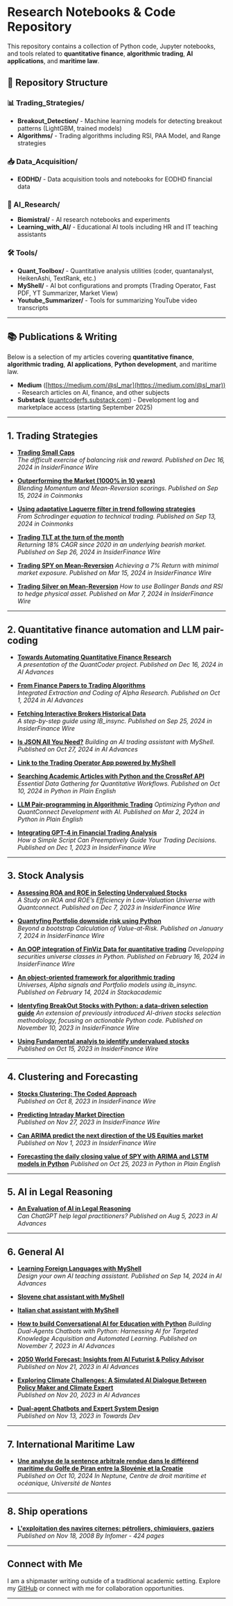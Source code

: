 # Research Notebooks & Code Repository

This repository contains a collection of Python code, Jupyter notebooks, and tools related to **quantitative finance**, **algorithmic trading**, **AI applications**, and **maritime law**.

## 📁 Repository Structure

### 📊 Trading_Strategies/
- **Breakout_Detection/** - Machine learning models for detecting breakout patterns (LightGBM, trained models)
- **Algorithms/** - Trading algorithms including RSI, PAA Model, and Range strategies

### 📥 Data_Acquisition/
- **EODHD/** - Data acquisition tools and notebooks for EODHD financial data

### 🤖 AI_Research/
- **Biomistral/** - AI research notebooks and experiments
- **Learning_with_AI/** - Educational AI tools including HR and IT teaching assistants

### 🛠️ Tools/
- **Quant_Toolbox/** - Quantitative analysis utilities (coder, quantanalyst, HeikenAshi, TextRank, etc.)
- **MyShell/** - AI bot configurations and prompts (Trading Operator, Fast PDF, YT Summarizer, Market View)
- **Youtube_Summarizer/** - Tools for summarizing YouTube video transcripts

---

## 📚 Publications & Writing

Below is a selection of my articles covering **quantitative finance**, **algorithmic trading**, **AI applications**, **Python development**, and maritime law.

- **Medium** ([https://medium.com/@sl_mar](https://medium.com/@sl_mar)) - Research articles on AI, finance, and other subjects
- **Substack** ([quantcoderfs.substack.com](https://quantcoderfs.substack.com/)) - Development log and marketplace access (starting September 2025)

---

## **1. Trading Strategies**

- [**Trading Small Caps**](https://medium.com/insiderfinance/trading-small-caps-6dc50edf10a8)  
  *The difficult exercise of balancing risk and reward. Published on Dec 16, 2024 in InsiderFinance Wire*

- [**Outperforming the Market (1000% in 10 years)**](https://medium.com/coinmonks/how-to-outperform-the-market-fe151b944c77)  
  *Blending Momentum and Mean-Reversion scorings. Published on Sep 15, 2024 in Coinmonks*

- [**Using adaptative Laguerre filter in trend following strategies**](https://medium.com/coinmonks/using-adaptative-laguerre-filter-in-trend-following-strategies-dd40caa78935?sk=894a8de7a1808a3be37a4ba379032a7a)  
  *From Schrodinger equation to technical trading. Published on Sep 13, 2024 in Coinmonks*

- [**Trading TLT at the turn of the month**](https://medium.com/insiderfinance/a-study-of-the-turn-of-month-effect-on-tlt-82e24468a5dd?sk=a1f1f1e00d11647e576d8e335cce10a2)  
  *Returning 18% CAGR since 2020 in an underlying bearish market. Published on Sep 26, 2024 in InsiderFinance Wire*

- [**Trading SPY on Mean-Reversion**](https://medium.com/insiderfinance/trading-spy-on-mean-reversion-30a6e805d8f3?sk=b195494c4f266764b310e720a7fc51b7) 
  *Achieving a 7% Return with minimal market exposure. Published on Mar 15, 2024 in InsiderFinance Wire*

- [**Trading Silver on Mean-Reversion**](https://medium.com/insiderfinance/an-empirical-investigation-into-silvers-mean-reverting-behavior-77f271c20307?sk=4b180a215545824950f3a4bf3252bceb)
  *How to use Bollinger Bands and RSI to hedge physical asset. Published on Mar 7, 2024 in InsiderFinance Wire*

---

## **2. Quantitative finance automation and LLM pair-coding**

- [**Towards Automating Quantitative Finance Research**](https://medium.com/ai-advances/towards-automating-quantitative-finance-research-c868a2a6477e)  
  *A presentation of the QuantCoder project. Published on Dec 16, 2024 in AI Advances*

- [**From Finance Papers to Trading Algorithms**](https://medium.com/ai-advances/from-finance-papers-to-trading-algorithms-an-automated-approach-ccd2180ee306)  
  *Integrated Extraction and Coding of Alpha Research. Published on Oct 1, 2024 in AI Advances*

- [**Fetching Interactive Brokers Historical Data**](https://medium.com/insiderfinance/fetching-interactive-brokers-historical-data-5c11d9d5d2f3)  
  *A step-by-step guide using IB_insync. Published on Sep 25, 2024 in InsiderFinance Wire*

- [**Is JSON All You Need?**](https://medium.com/ai-advances/is-json-all-you-need-8164882fd9ce) 
  *Building an AI trading assistant with MyShell. Published on Oct 27, 2024 in AI Advances*
  
- [**Link to the Trading Operator App powered by MyShell**](https://tinyurl.com/TradingOperator)

- [**Searching Academic Articles with Python and the CrossRef API**](https://medium.com/python-in-plain-english/searching-academic-articles-with-python-and-the-crossref-api-8dade94ed41b)  
  *Essential Data Gathering for Quantitative Workflows. Published on Oct 10, 2024 in Python in Plain English*

- [**LLM Pair-programming in Algorithmic Trading**](https://medium.com/python-in-plain-english/llm-pair-programming-in-algorithmic-trading-c56d6e709087) 
  *Optimizing Python and QuantConnect Development with AI. Published on Mar 2, 2024 in Python in Plain English*
  
- [**Integrating GPT-4 in Financial Trading Analysis**](https://medium.com/insiderfinance/integrating-gpt-4-in-financial-trading-analysis-a-python-example-a0ea0c9a4fb4)  
  *How a Simple Script Can Preemptively Guide Your Trading Decisions. Published on Dec 1, 2023 in InsiderFinance Wire*

---

## **3. Stock Analysis**

- [**Assessing ROA and ROE in Selecting Undervalued Stocks**](https://medium.com/insiderfinance/assessing-roa-and-roe-in-selecting-undervalued-stocks-cee518ccd25d)  
  *A Study on ROA and ROE’s Efficiency in Low-Valuation Universe with Quantconnect. Published on Dec 7, 2023 in InsiderFinance Wire*

- [**Quantyfing Portfolio downside risk using Python**](https://medium.com/insiderfinance/quantifying-portfolio-downside-risk-using-python-71a5d1d4435e)  
  *Beyond a bootstrap Calculation of Value-at-Risk. Published on January 7, 2024 in InsiderFinance Wire*

- [**An OOP integration of FinViz Data for quantitative trading**](https://medium.com/insiderfinance/an-oop-integration-of-finviz-data-for-quantitative-trading-0297d2a1fa5f?sk=8044d122c3723eff8045cba7bda480dd)
  *Developping securities universe classes in Python. Published on February 16, 2024 in InsiderFinance Wire*

- [**An object-oriented framework for algorithmic trading**](https://medium.com/stackademic/building-an-object-oriented-trading-bot-framework-c8756ba9d271?sk=5cfcdb2519596b0d0a6e1497c0717fde)  
  *Universes, Alpha signals and Portfolio models using ib_insync. Published on February 14, 2024 in Stackacademic*

- [**Identyfing BreakOut Stocks with Python: a data-driven selection guide**](https://medium.com/insiderfinance/identifying-breakout-stocks-with-python-a-data-driven-selection-guide-d8a3d1ba172e) 
  *An extension of previously introduced AI-driven stocks selection methodology, focusing on actionable Python code. Published on November 10, 2023 in InsiderFinance Wire*

- [**Using Fundamental analyis to identify undervalued stocks**](https://medium.com/insiderfinance/using-fundamental-analysis-to-identify-undervalued-stocks-86c360b6065f)  
  *Published on Oct 15, 2023 in InsiderFinance Wire*

---

## **4. Clustering and Forecasting**

- [**Stocks Clustering: The Coded Approach**](https://medium.com/insiderfinance/back-to-stocks-clustering-the-coded-approach-353e2f1cb943)  
  *Published on Oct 8, 2023 in InsiderFinance Wire*

- [**Predicting Intraday Market Direction**](https://medium.com/insiderfinance/predicting-intraday-market-direction-20c93ecc7fbc)  
  *Published on Nov 27, 2023 in InsiderFinance Wire*

- [**Can ARIMA predict the next direction of the US Equities market**](https://medium.com/insiderfinance/can-arima-predict-the-next-direction-of-the-us-equities-market-c1d1af7cbfe1) 
  *Published on Nov 1, 2023 in InsiderFinance Wire*
  
- [**Forecasting the daily closing value of SPY with ARIMA and LSTM models in Python**](https://medium.com/python-in-plain-english/forecasting-the-daily-closing-value-of-spy-with-python-0e8b21842568) 
  *Published on Oct 25, 2023 in Python in Plain English*

---

## **5. AI in Legal Reasoning**

- [**An Evaluation of AI in Legal Reasoning**](https://medium.com/ai-advances/an-evaluation-of-ai-in-legal-reasoning-836def52d4a)  
  *Can ChatGPT help legal practitioners? Published on Aug 5, 2023 in AI Advances*
  
---

## **6. General AI**

- [**Learning Foreign Languages with MyShell**](https://medium.com/ai-advances/learning-foreign-languages-with-myshell-80093af71b14)  
  *Design your own AI teaching assistant. Published on Sep 14, 2024 in AI Advances*

- [**Slovene chat assistant with MyShell**](https://tinyurl.com/KatjaSI)  

- [**Italian chat assistant with MyShell**](https://tinyurl.com/LuciaIT)
    
- [**How to build Conversational AI for Education with Python**](https://medium.com/ai-advances/how-to-build-conversational-ai-for-education-with-python-9cd392d582fd) 
  *Building Dual-Agents Chatbots with Python: Harnessing AI for Targeted Knowledge Acquisition and Automated Learning. Published on November 7, 2023 in AI Advances*

- [**2050 World Forecast: Insights from AI Futurist & Policy Advisor**](https://medium.com/@sl_mar/2050-world-forecast-insights-from-ai-futurist-policy-advisor-da1f6286e8ca)  
  *Published on Nov 21, 2023 in AI Advances*
  
- [**Exploring Climate Challenges: A Simulated AI Dialogue Between Policy Maker and Climate Expert**](https://medium.com/ai-advances/exploring-climate-challenges-a-simulated-ai-dialogue-between-policy-maker-and-climate-expert-2cbdb78ec833)  
  *Published on Nov 20, 2023 in AI Advances*

- [**Dual-agent Chatbots and Expert System Design**](https://medium.com/towardsdev/dual-agent-chatbots-and-expert-systems-design-25e2cba434e9?sk=c947ad4fb868d599988c8070a94ffb8e)  
  *Published on Nov 13, 2023 in Towards Dev*

---

## **7. International Maritime Law**
- [**Une analyse de la sentence arbitrale rendue dans le
différend maritime du Golfe de Piran entre la Slovénie
et la Croatie**](https://scanr.enseignementsup-recherche.gouv.fr/publications/halhal-04721151)  
  *Published on Oct 10, 2024*
  *In Neptune, Centre de droit maritime et océanique, Université de Nantes*

---

## **8. Ship operations**
- [**L'exploitation des navires citernes: pétroliers, chimiquiers, gaziers**](https://archive.org/details/lexploitationdes0000laig)  
  *Published on Nov 18, 2008*
  *By Infomer - 424 pages*

---

## **Connect with Me**
I am a shipmaster writing outside of a traditional academic setting. Explore my [GitHub](https://github.com/SL-Mar) or connect with me for collaboration opportunities.

---

